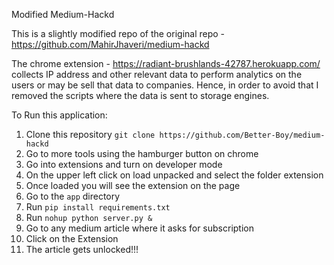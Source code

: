 Modified Medium-Hackd

This is a slightly modified repo of the original repo - https://github.com/MahirJhaveri/medium-hackd

The chrome extension - https://radiant-brushlands-42787.herokuapp.com/ collects IP address and other relevant data to perform analytics on the users or may be sell that data to companies. Hence, in order to avoid that I removed the scripts where the data is sent to storage engines.

To Run this application:
1. Clone this repository
    `git clone https://github.com/Better-Boy/medium-hackd`
1. Go to more tools using the hamburger button on chrome
1. Go into extensions and turn on developer mode
1. On the upper left click on load unpacked and select the folder extension
1. Once loaded you will see the extension on the page
1. Go to the `app` directory
1. Run `pip install requirements.txt`
1. Run `nohup python server.py &`
1. Go to any medium article where it asks for subscription
1. Click on the Extension
1. The article gets unlocked!!!
